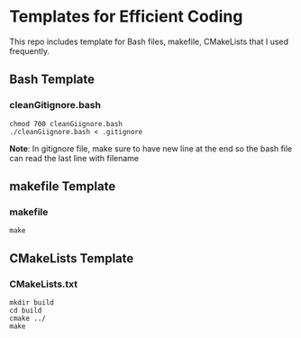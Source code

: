 # Templates for Efficient Coding
This repo includes template for Bash files, makefile, CMakeLists that I used frequently.

## Bash Template
### cleanGitignore.bash
```shell
chmod 700 cleanGiignore.bash
./cleanGiignore.bash < .gitignore
```
**Note**: In gitignore file, make sure to have new line at the end so the bash file can read the last line with filename

## makefile Template
### makefile
```shell
make 
```

## CMakeLists Template
### CMakeLists.txt
```shell
mkdir build
cd build
cmake ../
make
```





